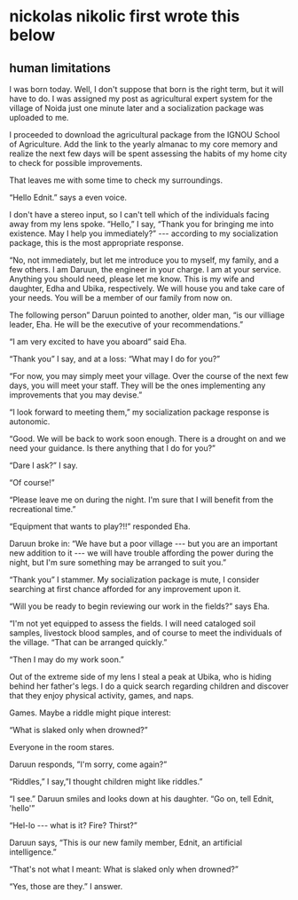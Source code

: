 # nickolas nikolic first wrote this below

## human limitations

I was born today. Well, I don't suppose that born is the right term, but it will have to do. I was assigned
my post as agricultural expert system for the village of Noida just one minute later and a
socialization package was uploaded to me.

I proceeded to download the agricultural package from the IGNOU School of Agriculture. Add the link
to the yearly almanac to my core memory and realize the next few days will be spent assessing the
habits of my home city to check for possible improvements.

That leaves me with some time to check my surroundings.

“Hello Ednit.” says a even voice.

I don't have a stereo input, so I can't tell which of the individuals facing away from my lens spoke.
“Hello,” I say, “Thank you for bringing me into existence. May I help you immediately?” --- according
to my socialization package, this is the most appropriate response.

“No, not immediately, but let me introduce you to myself, my family, and a few others. I am Daruun,
the engineer in your charge. I am at your service. Anything you should need, please let me know. This
is my wife and daughter, Edha and Ubika, respectively. We will house you and take care of your needs.
You will be a member of our family from now on.

The following person” Daruun pointed to another, older man, “is our villiage leader, Eha. He will be
the executive of your recommendations.”

“I am very excited to have you aboard” said Eha.

“Thank you” I say, and at a loss: “What may I do for you?”

“For now, you may simply meet your village. Over the course of the next few days, you will meet your
staff. They will be the ones implementing any improvements that you may devise.”

“I look forward to meeting them,” my socialization package response is autonomic.

“Good. We will be back to work soon enough. There is a drought on and we need your guidance. Is
there anything that I do for you?”

“Dare I ask?” I say.

“Of course!”

“Please leave me on during the night. I'm sure that I will benefit from the recreational time.”

“Equipment that wants to play?!!” responded Eha.

Daruun broke in: “We have but a poor village --- but you are an important new addition to it --- we will
have trouble affording the power during the night, but I'm sure something may be arranged to suit you.”

“Thank you” I stammer. My socialization package is mute, I consider searching at first chance afforded
for any improvement upon it.

“Will you be ready to begin reviewing our work in the fields?” says Eha.

“I'm not yet equipped to assess the fields. I will need cataloged soil samples, livestock blood samples,
and of course to meet the individuals of the village.
“That can be arranged quickly.”

“Then I may do my work soon.”

Out of the extreme side of my lens I steal a peak at Ubika, who is hiding behind her father's legs. I do a
quick search regarding children and discover that they enjoy physical activity, games, and naps.

Games. Maybe a riddle might pique interest:

“What is slaked only when drowned?”

Everyone in the room stares.

Daruun responds, ”I'm sorry, come again?”

“Riddles,” I say,”I thought children might like riddles.”

“I see.” Daruun smiles and looks down at his daughter. “Go on, tell Ednit, 'hello'”

“Hel-lo --- what is it? Fire? Thirst?”

Daruun says, “This is our new family member, Ednit, an artificial intelligence.”

“That's not what I meant: What is slaked only when drowned?”

“Yes, those are they.” I answer.
